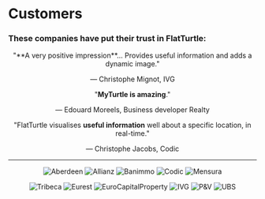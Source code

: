 Customers
=========

### These companies have put their trust in FlatTurtle:

<center>
"**A very positive impression**... 
Provides useful information and adds a dynamic image."

&mdash; Christophe Mignot, IVG

"**MyTurtle is amazing**."

&mdash; Edouard Moreels, Business developer Realty

"FlatTurtle visualises **useful information** well about a specific location, in real-time."

&mdash; Christophe Jacobs, Codic

***

![Aberdeen](https://img.flatturtle.com/flatturtle.com/customers/aberdeen.png) 
![Allianz](https://img.flatturtle.com/flatturtle.com/customers/allianz.png) 
![Banimmo](https://img.flatturtle.com/flatturtle.com/customers/banimmo.png) 
![Codic](https://img.flatturtle.com/flatturtle.com/customers/codic.png) 
![Mensura](https://img.flatturtle.com/flatturtle.com/customers/mensura.png) 

![Tribeca](https://img.flatturtle.com/flatturtle.com/customers/tribeca.png) 
![Eurest](https://img.flatturtle.com/flatturtle.com/customers/eurest.png) 
![EuroCapitalProperty](https://img.flatturtle.com/flatturtle.com/customers/eurocapitalproperty.png) 
![IVG](https://img.flatturtle.com/flatturtle.com/customers/ivg.png) 
![P&V](https://img.flatturtle.com/flatturtle.com/customers/pv.png) 
![UBS](https://img.flatturtle.com/flatturtle.com/customers/ubs.png) 
</center>